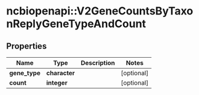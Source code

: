 # ncbiopenapi::V2GeneCountsByTaxonReplyGeneTypeAndCount


## Properties
Name | Type | Description | Notes
------------ | ------------- | ------------- | -------------
**gene_type** | **character** |  | [optional] 
**count** | **integer** |  | [optional] 


